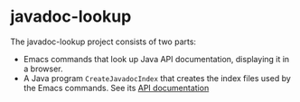 # javadoc-lookup

The javadoc-lookup project consists of two parts:

* Emacs commands that look up Java API documentation, displaying it in a browser.
* A Java program `CreateJavadocIndex` that creates the index files used by the
  Emacs commands.  See its [API
  documentation](https://plumelib.org/javadoc-lookup/api/org/plumelib/javadoclookup/CreateJavadocIndex.html)
